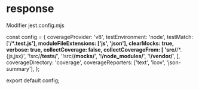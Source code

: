
# response

Modifier jest.config.mjs

const config = {
  coverageProvider: 'v8',
  testEnvironment: 'node',
  testMatch: ['**/*.test.js'],
  moduleFileExtensions: ['js', 'json'],
  clearMocks: true,
  verbose: true,
  collectCoverage: false,
  collectCoverageFrom: [
    'src/**/*.{js,jsx}',
    '!src/**/__tests__/**',
    '!src/**/mocks/**',
    '!**/node_modules/**',
    '!**/vendor/**',
  ],
  coverageDirectory: 'coverage',
  coverageReporters: ['text', 'lcov', 'json-summary'],
};

export default config;

